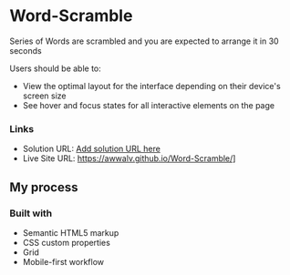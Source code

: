 # Word-Scramble
Series of Words are scrambled and you are expected to arrange it in 30 seconds

Users should be able to:

- View the optimal layout for the interface depending on their device's screen size
- See hover and focus states for all interactive elements on the page
### Links

- Solution URL: [Add solution URL here](https://your-solution-url.com)
- Live Site URL: https://awwalv.github.io/Word-Scramble/]

## My process

### Built with

- Semantic HTML5 markup
- CSS custom properties
- Grid
- Mobile-first workflow




